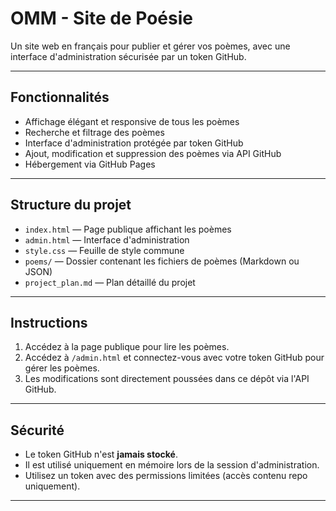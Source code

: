 # OMM - Site de Poésie

Un site web en français pour publier et gérer vos poèmes, avec une interface d'administration sécurisée par un token GitHub.

---

## Fonctionnalités

- Affichage élégant et responsive de tous les poèmes
- Recherche et filtrage des poèmes
- Interface d'administration protégée par token GitHub
- Ajout, modification et suppression des poèmes via API GitHub
- Hébergement via GitHub Pages

---

## Structure du projet

- `index.html` — Page publique affichant les poèmes
- `admin.html` — Interface d'administration
- `style.css` — Feuille de style commune
- `poems/` — Dossier contenant les fichiers de poèmes (Markdown ou JSON)
- `project_plan.md` — Plan détaillé du projet

---

## Instructions

1. Accédez à la page publique pour lire les poèmes.
2. Accédez à `/admin.html` et connectez-vous avec votre token GitHub pour gérer les poèmes.
3. Les modifications sont directement poussées dans ce dépôt via l'API GitHub.

---

## Sécurité

- Le token GitHub n'est **jamais stocké**.
- Il est utilisé uniquement en mémoire lors de la session d'administration.
- Utilisez un token avec des permissions limitées (accès contenu repo uniquement).

---
